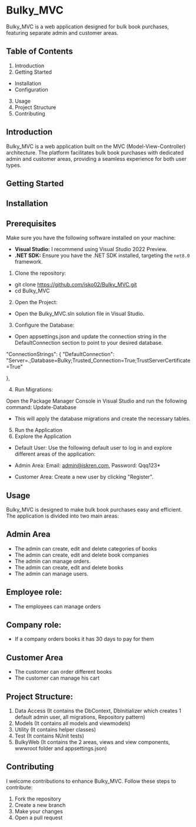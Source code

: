# Bulky_MVC
Bulky_MVC is a web application designed for bulk book purchases, featuring separate admin and customer areas.
## Table of Contents
1. Introduction
2. Getting Started
- Installation
- Configuration
3. Usage
4. Project Structure
5. Contributing

  
## Introduction
Bulky_MVC is a web application built on the MVC (Model-View-Controller) architecture.
The platform facilitates bulk book purchases with dedicated admin and customer areas,
providing a seamless experience for both user types.


## Getting Started

## Installation

## Prerequisites
Make sure you have the following software installed on your machine:

- **Visual Studio:** I recommend using Visual Studio 2022 Preview.
- **.NET SDK:** Ensure you have the .NET SDK installed, targeting the `net8.0` framework.

1. Clone the repository:
- git clone https://github.com/isko02/Bulky_MVC.git
- cd Bulky_MVC

2. Open the Project:

- Open the Bulky_MVC.sln solution file in Visual Studio.

3. Configure the Database:

- Open appsettings.json and update the connection string in the DefaultConnection section to point to your desired database.

"ConnectionStrings": {
    "DefaultConnection": "Server=.;Database=Bulky;Trusted_Connection=True;TrustServerCertificate=True"

  },

4. Run Migrations:

Open the Package Manager Console in Visual Studio and run the following command:
Update-Database
- This will apply the database migrations and create the necessary tables.

5. Run the Application
6. Explore the Application

- Default User: 
Use the following default user to log in and explore different areas of the application:

- Admin Area:
Email: admin@iskren.com, 
Password: Qqq123*

- Customer Area:
Create a new user by clicking "Register".


## Usage
Bulky_MVC is designed to make bulk book purchases easy and efficient. The application is divided into two main areas:

## Admin Area
- The admin can create, edit and delete categories of books
- The admin can create, edit and delete  book companies
- The admin can manage orders.
- The admin can create, edit and delete books
- The admin can manage users.
## Employee role: 
- The employees can manage orders
## Company role: 
- If a company orders books it has 30 days to pay for them

## Customer Area
- The customer can order different books 
- The customer can manage his cart

## Project Structure:
1. Data Access (It contains the DbContext, DbInitializer which creates 1 default admin user, all migrations, Repository pattern)
2. Models (It contains all models and viewmodels)
3. Utility (It contains helper classes)
4. Test (It contains NUnit tests)
5. BulkyWeb (It contains the 2 areas, views and view components, wwwroot folder and appsettings.json)


## Contributing
I welcome contributions to enhance Bulky_MVC. Follow these steps to contribute:

1. Fork the repository
2. Create a new branch
3. Make your changes
4. Open a pull request

